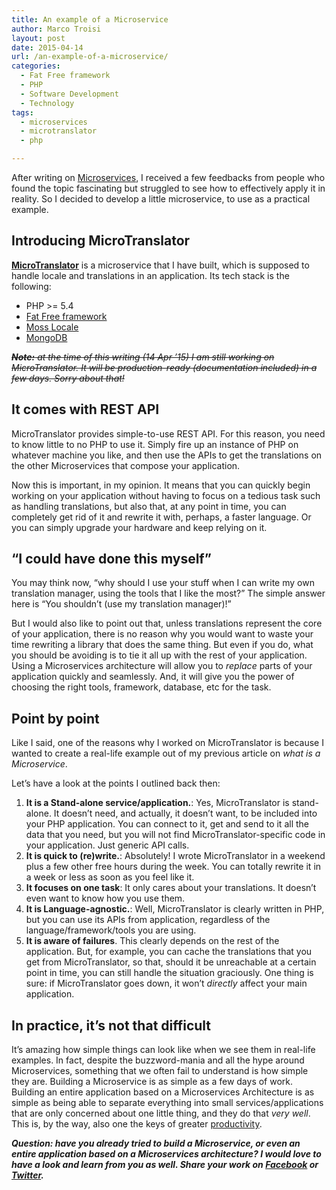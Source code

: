 ```yaml
---
title: An example of a Microservice
author: Marco Troisi
layout: post
date: 2015-04-14
url: /an-example-of-a-microservice/
categories:
  - Fat Free framework
  - PHP
  - Software Development
  - Technology
tags:
  - microservices
  - microtranslator
  - php

---
```

After writing on [Microservices][1], I received a few feedbacks from people who found the topic fascinating but struggled to see how to effectively apply it in reality. So I decided to develop a little microservice, to use as a practical example. <!--more-->

## Introducing MicroTranslator

**[MicroTranslator][2]** is a microservice that I have built, which is supposed to handle locale and translations in an application. Its tech stack is the following:

  * PHP >= 5.4
  * [Fat Free framework][3]
  * [Moss Locale][4]
  * [MongoDB][5]

<del datetime="2015-07-20T07:04:33+00:00"><em><strong>Note:</strong> at the time of this writing (14 Apr &#8217;15) I am still working on MicroTranslator. It will be production-ready (documentation included) in a few days. Sorry about that!</em></del>

## It comes with REST API

MicroTranslator provides simple-to-use REST API. For this reason, you need to know little to no PHP to use it. Simply fire up an instance of PHP on whatever machine you like, and then use the APIs to get the translations on the other Microservices that compose your application.

Now this is important, in my opinion. It means that you can quickly begin working on your application without having to focus on a tedious task such as handling translations, but also that, at any point in time, you can completely get rid of it and rewrite it with, perhaps, a faster language. Or you can simply upgrade your hardware and keep relying on it.

## &#8220;I could have done this myself&#8221;

You may think now, &#8220;why should I use your stuff when I can write my own translation manager, using the tools that I like the most?&#8221; The simple answer here is &#8220;You shouldn&#8217;t (use my translation manager)!&#8221;

But I would also like to point out that, unless translations represent the core of your application, there is no reason why you would want to waste your time rewriting a library that does the same thing. But even if you do, what you should be avoiding is to tie it all up with the rest of your application. Using a Microservices architecture will allow you to _replace_ parts of your application quickly and seamlessly. And, it will give you the power of choosing the right tools, framework, database, etc for the task.

## Point by point

Like I said, one of the reasons why I worked on MicroTranslator is because I wanted to create a real-life example out of my previous article on _what is a Microservice_.

Let&#8217;s have a look at the points I outlined back then:

  1. **It is a Stand-alone service/application.**: Yes, MicroTranslator is stand-alone. It doesn&#8217;t need, and actually, it doesn&#8217;t want, to be included into your PHP application. You can connect to it, get and send to it all the data that you need, but you will not find MicroTranslator-specific code in your application. Just generic API calls.
  2. **It is quick to (re)write.**: Absolutely! I wrote MicroTranslator in a weekend plus a few other free hours during the week. You can totally rewrite it in a week or less as soon as you feel like it.
  3. **It focuses on one task**: It only cares about your translations. It doesn&#8217;t even want to know how you use them.
  4. **It is Language-agnostic.**: Well, MicroTranslator is clearly written in PHP, but you can use its APIs from application, regardless of the language/framework/tools you are using.
  5. **It is aware of failures**. This clearly depends on the rest of the application. But, for example, you can cache the translations that you get from MicroTranslator, so that, should it be unreachable at a certain point in time, you can still handle the situation graciously. One thing is sure: if MicroTranslator goes down, it won&#8217;t _directly_ affect your main application.

## In practice, it&#8217;s not that difficult

It&#8217;s amazing how simple things can look like when we see them in real-life examples. In fact, despite the buzzword-mania and all the hype around Microservices, something that we often fail to understand is how simple they are. Building a Microservice is as simple as a few days of work. Building an entire application based on a Microservices Architecture is as simple as being able to separate everything into small services/applications that are only concerned about one little thing, and they do that _very well_. This is, by the way, also one the keys of greater [productivity][6].

**_Question: have you already tried to build a Microservice, or even an entire application based on a Microservices architecture? I would love to have a look and learn from you as well. Share your work on [Facebook][7] or [Twitter][8]._**

 [1]: http://www.marcotroisi.com/micro-services-a-quick-introduction/
 [2]: https://github.com/marcotroisi/microtranslator
 [3]: http://www.fatfreeframework.com
 [4]: https://github.com/mossphp/moss-locale
 [5]: http://www.mongodb.com
 [6]: http://www.marcotroisi.com/productive-programmer-5-tips/
 [7]: http://www.facebook.com/sharer/sharer.php?u=http://www.marcotroisi.com/an-example-of-a-microservice/
 [8]: https://twitter.com/intent/tweet?original_referer=http://www.marcotroisi.com/an-example-of-a-microservice/&source=tweetbutton&text=%3F&url=http://goo.gl/KdOum9&via=marcotroisi